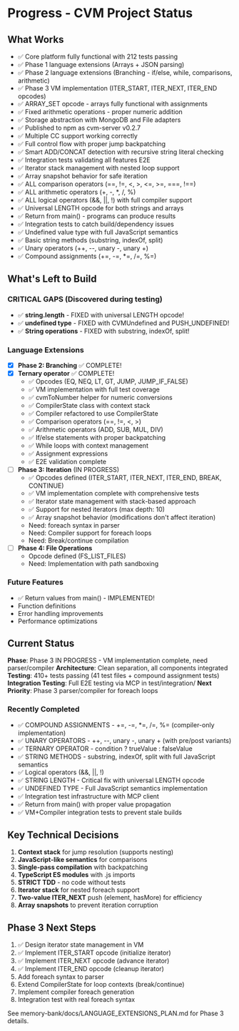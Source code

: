 # Progress - CVM Project Status

## What Works
- ✅ Core platform fully functional with 212 tests passing
- ✅ Phase 1 language extensions (Arrays + JSON parsing)
- ✅ Phase 2 language extensions (Branching - if/else, while, comparisons, arithmetic)
- ✅ Phase 3 VM implementation (ITER_START, ITER_NEXT, ITER_END opcodes)
- ✅ ARRAY_SET opcode - arrays fully functional with assignments
- ✅ Fixed arithmetic operations - proper numeric addition
- ✅ Storage abstraction with MongoDB and File adapters
- ✅ Published to npm as cvm-server v0.2.7
- ✅ Multiple CC support working correctly
- ✅ Full control flow with proper jump backpatching
- ✅ Smart ADD/CONCAT detection with recursive string literal checking
- ✅ Integration tests validating all features E2E
- ✅ Iterator stack management with nested loop support
- ✅ Array snapshot behavior for safe iteration
- ✅ ALL comparison operators (==, !=, <, >, <=, >=, ===, !==)
- ✅ ALL arithmetic operators (+, -, *, /, %)
- ✅ ALL logical operators (&&, ||, !) with full compiler support
- ✅ Universal LENGTH opcode for both strings and arrays
- ✅ Return from main() - programs can produce results
- ✅ Integration tests to catch build/dependency issues
- ✅ Undefined value type with full JavaScript semantics
- ✅ Basic string methods (substring, indexOf, split)
- ✅ Unary operators (++, --, unary -, unary +)
- ✅ Compound assignments (+=, -=, *=, /=, %=)

## What's Left to Build

### CRITICAL GAPS (Discovered during testing)
- ✅ **string.length** - FIXED with universal LENGTH opcode!
- ✅ **undefined type** - FIXED with CVMUndefined and PUSH_UNDEFINED!
- ✅ **String operations** - FIXED with substring, indexOf, split!

### Language Extensions
- [x] **Phase 2: Branching** ✅ COMPLETE!
- [x] **Ternary operator** ✅ COMPLETE!
  - ✅ Opcodes (EQ, NEQ, LT, GT, JUMP, JUMP_IF_FALSE)
  - ✅ VM implementation with full test coverage
  - ✅ cvmToNumber helper for numeric conversions
  - ✅ CompilerState class with context stack
  - ✅ Compiler refactored to use CompilerState
  - ✅ Comparison operators (==, !=, <, >)
  - ✅ Arithmetic operators (ADD, SUB, MUL, DIV)
  - ✅ If/else statements with proper backpatching
  - ✅ While loops with context management
  - ✅ Assignment expressions
  - ✅ E2E validation complete
- [ ] **Phase 3: Iteration** (IN PROGRESS)
  - ✅ Opcodes defined (ITER_START, ITER_NEXT, ITER_END, BREAK, CONTINUE)
  - ✅ VM implementation complete with comprehensive tests
  - ✅ Iterator state management with stack-based approach
  - ✅ Support for nested iterators (max depth: 10)
  - ✅ Array snapshot behavior (modifications don't affect iteration)
  - Need: foreach syntax in parser
  - Need: Compiler support for foreach loops
  - Need: Break/continue compilation
- [ ] **Phase 4: File Operations**
  - Opcode defined (FS_LIST_FILES)
  - Need: Implementation with path sandboxing

### Future Features
- ✅ Return values from main() - IMPLEMENTED!
- Function definitions
- Error handling improvements
- Performance optimizations

## Current Status
**Phase**: Phase 3 IN PROGRESS - VM implementation complete, need parser/compiler
**Architecture**: Clean separation, all components integrated
**Testing**: 410+ tests passing (41 test files + compound assignment tests)
**Integration Testing**: Full E2E testing via MCP in test/integration/
**Next Priority**: Phase 3 parser/compiler for foreach loops

### Recently Completed
- ✅ COMPOUND ASSIGNMENTS - +=, -=, *=, /=, %= (compiler-only implementation)
- ✅ UNARY OPERATORS - ++, --, unary -, unary + (with pre/post variants)
- ✅ TERNARY OPERATOR - condition ? trueValue : falseValue
- ✅ STRING METHODS - substring, indexOf, split with full JavaScript semantics
- ✅ Logical operators (&&, ||, !)
- ✅ STRING LENGTH - Critical fix with universal LENGTH opcode
- ✅ UNDEFINED TYPE - Full JavaScript semantics implementation
- ✅ Integration test infrastructure with MCP client
- ✅ Return from main() with proper value propagation
- ✅ VM+Compiler integration tests to prevent stale builds

## Key Technical Decisions
1. **Context stack** for jump resolution (supports nesting)
2. **JavaScript-like semantics** for comparisons
3. **Single-pass compilation** with backpatching
4. **TypeScript ES modules** with .js imports
5. **STRICT TDD** - no code without tests
6. **Iterator stack** for nested foreach support
7. **Two-value ITER_NEXT** push (element, hasMore) for efficiency
8. **Array snapshots** to prevent iteration corruption

## Phase 3 Next Steps
1. ✅ Design iterator state management in VM
2. ✅ Implement ITER_START opcode (initialize iterator)
3. ✅ Implement ITER_NEXT opcode (advance iterator)
4. ✅ Implement ITER_END opcode (cleanup iterator)
5. Add foreach syntax to parser
6. Extend CompilerState for loop contexts (break/continue)
7. Implement compiler foreach generation
8. Integration test with real foreach syntax

See memory-bank/docs/LANGUAGE_EXTENSIONS_PLAN.md for Phase 3 details.